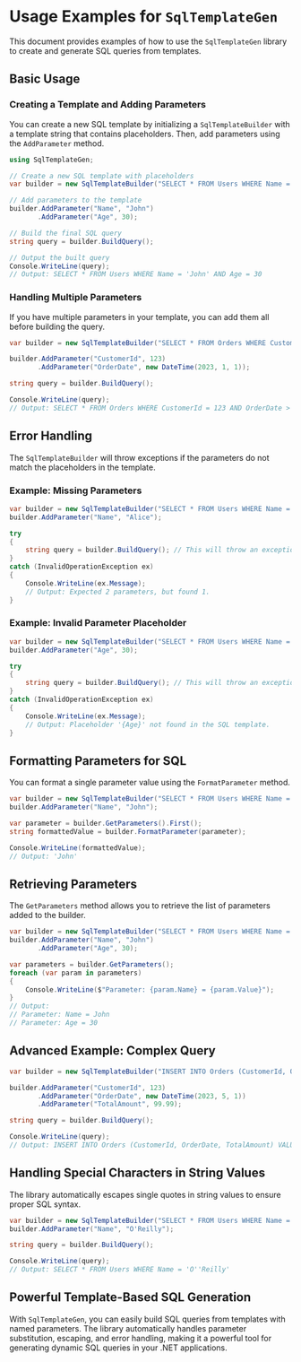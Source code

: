 # Usage Examples for `SqlTemplateGen`

This document provides examples of how to use the `SqlTemplateGen` library to create and generate SQL queries from templates.

## Basic Usage

### Creating a Template and Adding Parameters

You can create a new SQL template by initializing a `SqlTemplateBuilder` with a template string that contains placeholders. Then, add parameters using the `AddParameter` method.

```csharp
using SqlTemplateGen;

// Create a new SQL template with placeholders
var builder = new SqlTemplateBuilder("SELECT * FROM Users WHERE Name = {Name} AND Age = {Age}");

// Add parameters to the template
builder.AddParameter("Name", "John")
       .AddParameter("Age", 30);

// Build the final SQL query
string query = builder.BuildQuery();

// Output the built query
Console.WriteLine(query);
// Output: SELECT * FROM Users WHERE Name = 'John' AND Age = 30
```

### Handling Multiple Parameters

If you have multiple parameters in your template, you can add them all before building the query.

```csharp
var builder = new SqlTemplateBuilder("SELECT * FROM Orders WHERE CustomerId = {CustomerId} AND OrderDate > {OrderDate}");

builder.AddParameter("CustomerId", 123)
       .AddParameter("OrderDate", new DateTime(2023, 1, 1));

string query = builder.BuildQuery();

Console.WriteLine(query);
// Output: SELECT * FROM Orders WHERE CustomerId = 123 AND OrderDate > '2023-01-01'
```

## Error Handling

The `SqlTemplateBuilder` will throw exceptions if the parameters do not match the placeholders in the template.

### Example: Missing Parameters

```csharp
var builder = new SqlTemplateBuilder("SELECT * FROM Users WHERE Name = {Name} AND Age = {Age}");
builder.AddParameter("Name", "Alice");

try
{
    string query = builder.BuildQuery(); // This will throw an exception
}
catch (InvalidOperationException ex)
{
    Console.WriteLine(ex.Message);
    // Output: Expected 2 parameters, but found 1.
}
```

### Example: Invalid Parameter Placeholder

```csharp
var builder = new SqlTemplateBuilder("SELECT * FROM Users WHERE Name = {Name}");
builder.AddParameter("Age", 30);

try
{
    string query = builder.BuildQuery(); // This will throw an exception.
}
catch (InvalidOperationException ex)
{
    Console.WriteLine(ex.Message);
    // Output: Placeholder '{Age}' not found in the SQL template.
}
```

## Formatting Parameters for SQL

You can format a single parameter value using the `FormatParameter` method.

```csharp
var builder = new SqlTemplateBuilder("SELECT * FROM Users WHERE Name = {Name}");
builder.AddParameter("Name", "John");

var parameter = builder.GetParameters().First();
string formattedValue = builder.FormatParameter(parameter);

Console.WriteLine(formattedValue);
// Output: 'John'
```

## Retrieving Parameters

The `GetParameters` method allows you to retrieve the list of parameters added to the builder.

```csharp
var builder = new SqlTemplateBuilder("SELECT * FROM Users WHERE Name = {Name} AND Age = {Age}");
builder.AddParameter("Name", "John")
       .AddParameter("Age", 30);

var parameters = builder.GetParameters();
foreach (var param in parameters)
{
    Console.WriteLine($"Parameter: {param.Name} = {param.Value}");
}
// Output:
// Parameter: Name = John
// Parameter: Age = 30
```

## Advanced Example: Complex Query

```csharp
var builder = new SqlTemplateBuilder("INSERT INTO Orders (CustomerId, OrderDate, TotalAmount) VALUES ({CustomerId}, {OrderDate}, {TotalAmount})");

builder.AddParameter("CustomerId", 123)
       .AddParameter("OrderDate", new DateTime(2023, 5, 1))
       .AddParameter("TotalAmount", 99.99);

string query = builder.BuildQuery();

Console.WriteLine(query);
// Output: INSERT INTO Orders (CustomerId, OrderDate, TotalAmount) VALUES (123, '2023-05-01', 99.99)
```

## Handling Special Characters in String Values

The library automatically escapes single quotes in string values to ensure proper SQL syntax.

```csharp
var builder = new SqlTemplateBuilder("SELECT * FROM Users WHERE Name = {Name}");
builder.AddParameter("Name", "O'Reilly");

string query = builder.BuildQuery();

Console.WriteLine(query);
// Output: SELECT * FROM Users WHERE Name = 'O''Reilly'
```

## Powerful Template-Based SQL Generation

With `SqlTemplateGen`, you can easily build SQL queries from templates with named parameters. The library automatically handles parameter substitution, escaping, and error handling, making it a powerful tool for generating dynamic SQL queries in your .NET applications.
